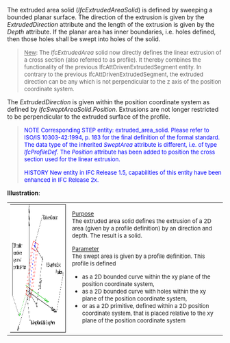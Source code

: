 The extruded area solid (_IfcExtrudedAreaSolid_) is defined by sweeping a bounded planar surface. The direction of the extrusion is given by the _ExtrudedDirection_ attribute and the length of the extrusion is given by the _Depth_ attribute. If the planar area has inner boundaries, i.e. holes defined, then those holes shall be swept into holes of the solid.

> <font size="-1"><u>New</u>: The <i>IfcExtrudedArea</i> solid now
		  directly defines the linear extrusion of a cross section (also referred to as
		  profile). It thereby combines the functionality of the previous
		  IfcAttDrivenExtrudedSegment entity. In contrary to the previous
		  IfcAttDrivenExtrudedSegment, the extruded direction can be any which is not
		  perpendicular to the z axis of the position coordinate
		  system.</font>
>

The _ExtrudedDirection_ is given within the position coordinate system as defined by _IfcSweptAreaSolid.Position_. Extrusions are not longer restricted to be perpendicular to the extruded surface of the profile.

> <font color="#0000FF" size="-1"><font color="#0000FF" size="-1">NOTE
		  Corresponding STEP entity: extruded_area_solid. Please refer to ISO/IS
		  10303-42:1994, p. 183 for the final definition of the formal standard. The data
		  type of the inherited <i>SweptArea</i> attribute is different, i.e. of type
		  <i>IfcProfileDef</i>. The <i>Position</i> attribute has been added to position
		  the cross section used for the linear extrusion.</font></font>
> 
> <font color="#0000FF" size="-1">HISTORY New entity in IFC Release 1.5,
		  capabilities of this entity have been enhanced in IFC Release 2x.
		  </font>
>

**Illustration**:

<table cellpadding="2" cellspacing="2" border="0"> 
		<tr> 
		  <td valign="TOP" align="LEFT"><a href="drawings/IfcExtrudedAreaSolid-Layout1.dwf"><img src="figures/IfcExtrudedAreaSolid-Layout1.gif" alt="extruded area solid" width="400" height="300" border="0"></a></td> 
		  <td valign="TOP" align="LEFT"> 
			 <p><font size="-1"><u>Purpose</u><br>The extruded area solid defines
				the extrusion of a 2D area (given by a profile definition) by an direction and
				depth. The result is a solid.</font></p> 
			 <p><font size="-1"><u>Parameter</u><br>The swept area is given by a
				profile definition. This profile is defined </font></p> 
			 <ul> 
				<li><font size="-1">as a 2D bounded curve within the xy plane of
				  the position coordinate system, </font></li> 
				<li><font size="-1">as a 2D bounded curve with holes within the xy
				  plane of the position coordinate system, </font></li> 
				<li><font size="-1">or as a 2D primitive, defined within a 2D
				  position coordinate system, that is placed relative to the xy plane of the
				  position coordinate system</font></li> 
			 </ul></td> 
		</tr> 
	 </table>